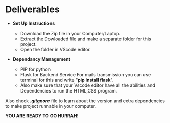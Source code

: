 <html>
  <h1>Deliverables</h1>
  <ul>
    <li>
      <b>Set Up Instructions</b>
      <p><ul><li>Download the Zip file in your Computer/Laptop.</li>
      <li>Extract the Dowloaded file and make a separate folder for this project.</li>
      <li>Open the folder in VScode editor.</li>
      </ul></p>
    </li> 
    <li>
      <b>Dependancy Management</b>
      <p><ul><li>PIP for python</li>
      <li>Flask for Backend Service For mails transmission you can use terminal for this and write "<b>pip install flask</b>".</li>
      <li>Also make sure that your Vscode editor have all the abilities and Dependencies to run the HTML,CSS program.</li>
      </ul></p>
    </li>     
  </ul>
  <p>Also check <i><b>.gitgnore</b></i> file to learn about the version and extra dependencies to make project runnable in your computer.</p>
 <p><b>YOU ARE READY TO GO HURRAH!</b><p>
</html>
